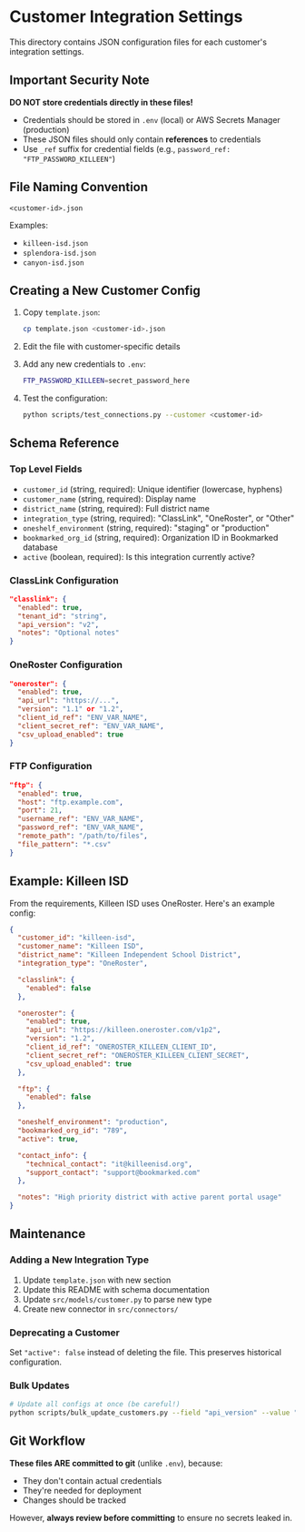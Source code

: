 # Customer Integration Settings

This directory contains JSON configuration files for each customer's integration settings.

## Important Security Note

**DO NOT store credentials directly in these files!**

- Credentials should be stored in `.env` (local) or AWS Secrets Manager (production)
- These JSON files should only contain **references** to credentials
- Use `_ref` suffix for credential fields (e.g., `password_ref: "FTP_PASSWORD_KILLEEN"`)

## File Naming Convention

`<customer-id>.json`

Examples:
- `killeen-isd.json`
- `splendora-isd.json`
- `canyon-isd.json`

## Creating a New Customer Config

1. Copy `template.json`:
   ```bash
   cp template.json <customer-id>.json
   ```

2. Edit the file with customer-specific details

3. Add any new credentials to `.env`:
   ```bash
   FTP_PASSWORD_KILLEEN=secret_password_here
   ```

4. Test the configuration:
   ```bash
   python scripts/test_connections.py --customer <customer-id>
   ```

## Schema Reference

### Top Level Fields

- `customer_id` (string, required): Unique identifier (lowercase, hyphens)
- `customer_name` (string, required): Display name
- `district_name` (string, required): Full district name
- `integration_type` (string, required): "ClassLink", "OneRoster", or "Other"
- `oneshelf_environment` (string, required): "staging" or "production"
- `bookmarked_org_id` (string, required): Organization ID in Bookmarked database
- `active` (boolean, required): Is this integration currently active?

### ClassLink Configuration

```json
"classlink": {
  "enabled": true,
  "tenant_id": "string",
  "api_version": "v2",
  "notes": "Optional notes"
}
```

### OneRoster Configuration

```json
"oneroster": {
  "enabled": true,
  "api_url": "https://...",
  "version": "1.1" or "1.2",
  "client_id_ref": "ENV_VAR_NAME",
  "client_secret_ref": "ENV_VAR_NAME",
  "csv_upload_enabled": true
}
```

### FTP Configuration

```json
"ftp": {
  "enabled": true,
  "host": "ftp.example.com",
  "port": 21,
  "username_ref": "ENV_VAR_NAME",
  "password_ref": "ENV_VAR_NAME",
  "remote_path": "/path/to/files",
  "file_pattern": "*.csv"
}
```

## Example: Killeen ISD

From the requirements, Killeen ISD uses OneRoster. Here's an example config:

```json
{
  "customer_id": "killeen-isd",
  "customer_name": "Killeen ISD",
  "district_name": "Killeen Independent School District",
  "integration_type": "OneRoster",

  "classlink": {
    "enabled": false
  },

  "oneroster": {
    "enabled": true,
    "api_url": "https://killeen.oneroster.com/v1p2",
    "version": "1.2",
    "client_id_ref": "ONEROSTER_KILLEEN_CLIENT_ID",
    "client_secret_ref": "ONEROSTER_KILLEEN_CLIENT_SECRET",
    "csv_upload_enabled": true
  },

  "ftp": {
    "enabled": false
  },

  "oneshelf_environment": "production",
  "bookmarked_org_id": "789",
  "active": true,

  "contact_info": {
    "technical_contact": "it@killeenisd.org",
    "support_contact": "support@bookmarked.com"
  },

  "notes": "High priority district with active parent portal usage"
}
```

## Maintenance

### Adding a New Integration Type

1. Update `template.json` with new section
2. Update this README with schema documentation
3. Update `src/models/customer.py` to parse new type
4. Create new connector in `src/connectors/`

### Deprecating a Customer

Set `"active": false` instead of deleting the file. This preserves historical configuration.

### Bulk Updates

```bash
# Update all configs at once (be careful!)
python scripts/bulk_update_customers.py --field "api_version" --value "v2"
```

## Git Workflow

**These files ARE committed to git** (unlike `.env`), because:
- They don't contain actual credentials
- They're needed for deployment
- Changes should be tracked

However, **always review before committing** to ensure no secrets leaked in.
